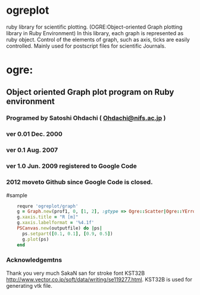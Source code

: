 # ogreplot
ruby library for scientific plotting. (OGRE:Object-oriented Graph plotting library in Ruby Environment)
In this library, each graph is represented as ruby object. Control of the elements of graph, such as axis, ticks are easily controlled.
Mainly used for postscript files for scientific Journals. 

# ogre: 
## Object oriented Graph plot program on Ruby environment
### Programed by Satoshi Ohdachi ( Ohdachi@nifs.ac.jp )
###    ver 0.01 Dec. 2000
###    ver 0.1 Aug. 2007
###    ver 1.0 Jun. 2009 registered to Google Code
###    2012 moveto Github since Google Code is closed.

#sample
```sample.rb
    requre 'ogreplot/graph'
    g = Graph.new(prof1, 0, [1, 2], :gtype => Ogre::Scatter|Ogre::YError, :xrange => xrange, :yrange => [0, yrange[0]], :label => "#{sn1} (#{nt1/1000}s)")
    g.xaxis.title = "R [m]"
    g.xaxis.labelformat = '%4.1f'
    PSCanvas.new(outputfile) do |ps|
      ps.setpart([0.1, 0.1], [0.9, 0.5])
      g.plot(ps)
    end
```

### Acknowledgemtns
Thank you very much SakaN san for stroke font KST32B http://www.vector.co.jp/soft/data/writing/se119277.html.
KST32B is used for generating vtk file. 
